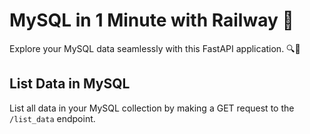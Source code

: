 # MySQL in 1 Minute with Railway 🐬

Explore your MySQL data seamlessly with this FastAPI application. 🔍🚀

## List Data in MySQL

List all data in your MySQL collection by making a GET request to the `/list_data` endpoint.
